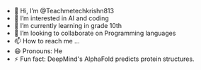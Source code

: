 - 👋 Hi, I’m @Teachmetechkrishn813
- 👀 I’m interested in AI and coding
- 🌱 I’m currently learning in grade 10th
- 💞️ I’m looking to collaborate on Programming languages 
- 📫 How to reach me ...
- 😄 Pronouns: He
- ⚡ Fun fact: DeepMind's AlphaFold predicts protein structures.

<!---
Teachmetechkrishn813/Teachmetechkrishn813 is a ✨ special ✨ repository because its `README.md` (this file) appears on your GitHub profile.
You can click the Preview link to take a look at your changes.
--->
